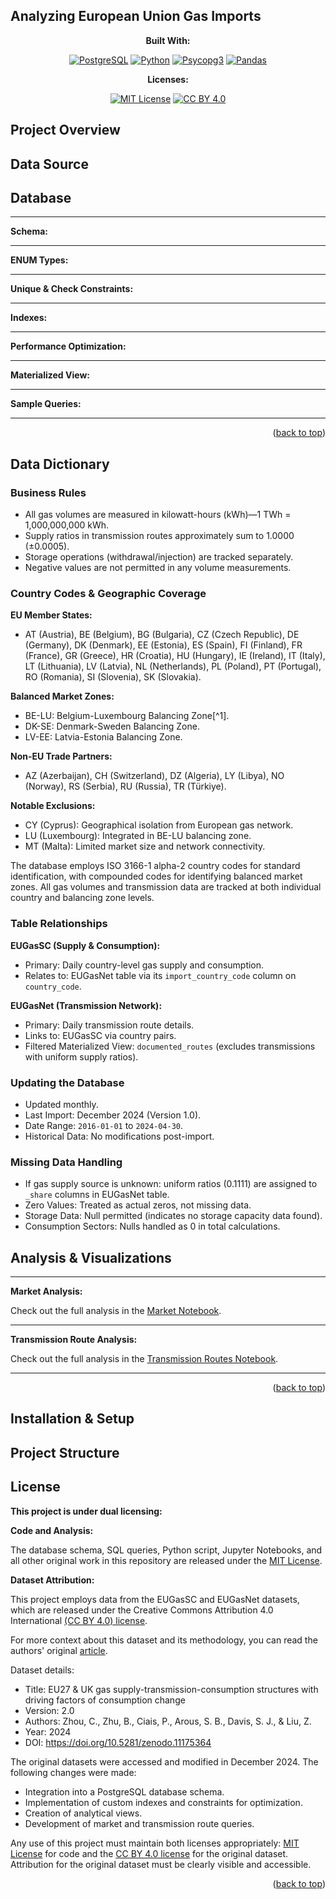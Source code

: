 <!-- markdownlint-disable first-line-h1 -->
<!-- markdownlint-disable html -->
<!-- markdownlint-disable no-duplicate-header -->

<a name="readme-top"></a>

## Analyzing European Union Gas Imports

<div align="center">

**Built With:**

[![PostgreSQL][PostgreSQL]][PostgreSQL_url]
[![Python][Python]][Python_url]
[![Psycopg3][Psycopg3]][Psycopg3_url]
[![Pandas][Pandas]][Pandas_url]

**Licenses:**

[![MIT License][MITLicense]][MITLicense_url]
[![CC BY 4.0][CCBY4.0License]][CCBY4.0License_url]

</div>

## Project Overview

## Data Source

## Database

---

**Schema:**

---

**ENUM Types:**

---

**Unique & Check Constraints:**

---

**Indexes:**

---

**Performance Optimization:**

---

**Materialized View:**

---

**Sample Queries:**

---

<p align="right">(<a href="#readme-top">back to top</a>)</p>

## Data Dictionary

### Business Rules

- All gas volumes are measured in kilowatt-hours (kWh)—1 TWh = 1,000,000,000 kWh.
- Supply ratios in transmission routes approximately sum to 1.0000 (±0.0005).
- Storage operations (withdrawal/injection) are tracked separately.
- Negative values are not permitted in any volume measurements.

### Country Codes & Geographic Coverage

**EU Member States:**
- AT (Austria), BE (Belgium), BG (Bulgaria), CZ (Czech Republic), DE (Germany), DK (Denmark), EE (Estonia), ES (Spain), FI (Finland), FR (France), GR (Greece), HR (Croatia), HU (Hungary), IE (Ireland), IT (Italy), LT (Lithuania), LV (Latvia), NL (Netherlands), PL (Poland), PT (Portugal), RO (Romania), SI (Slovenia), SK (Slovakia).

**Balanced Market Zones:**
- BE-LU: Belgium-Luxembourg Balancing Zone[^1].
- DK-SE: Denmark-Sweden Balancing Zone.
- LV-EE: Latvia-Estonia Balancing Zone.

**Non-EU Trade Partners:**
- AZ (Azerbaijan), CH (Switzerland), DZ (Algeria), LY (Libya), NO (Norway), RS (Serbia), RU (Russia), TR (Türkiye).

**Notable Exclusions:**
- CY (Cyprus): Geographical isolation from European gas network.
- LU (Luxembourg): Integrated in BE-LU balancing zone.
- MT (Malta): Limited market size and network connectivity.

The database employs ISO 3166-1 alpha-2 country codes for standard identification, with compounded codes for identifying balanced market zones. 
All gas volumes and transmission data are tracked at both individual country and balancing zone levels.

### Table Relationships

**EUGasSC (Supply & Consumption):**
- Primary: Daily country-level gas supply and consumption.
- Relates to: EUGasNet table via its `import_country_code` column on `country_code`.

**EUGasNet (Transmission Network):**
- Primary: Daily transmission route details.
- Links to: EUGasSC via country pairs.
- Filtered Materialized View: `documented_routes` (excludes transmissions with uniform supply ratios).

### Updating the Database

- Updated monthly.
- Last Import: December 2024 (Version 1.0).
- Date Range: `2016-01-01` to `2024-04-30`.
- Historical Data: No modifications post-import.

### Missing Data Handling
- If gas supply source is unknown: uniform ratios (0.1111) are assigned to `_share` columns in EUGasNet table.
- Zero Values: Treated as actual zeros, not missing data.
- Storage Data: Null permitted (indicates no storage capacity data found).
- Consumption Sectors: Nulls handled as 0 in total calculations.

## Analysis & Visualizations

---

**Market Analysis:**

Check out the full analysis in the [Market Notebook][Market_notebook].

---

**Transmission Route Analysis:**

Check out the full analysis in the [Transmission Routes Notebook][Routes_notebook].

---

<p align="right">(<a href="#readme-top">back to top</a>)</p>

## Installation & Setup

## Project Structure

## License

**This project is under dual licensing:**

**Code and Analysis:**

The database schema, SQL queries, Python script, Jupyter Notebooks, and all other original work in this repository are released under the [MIT License][MITLicense_url].

**Dataset Attribution:**

This project employs data from the EUGasSC and EUGasNet datasets, which are released under the Creative Commons Attribution 4.0 International [(CC BY 4.0) license][CCBY4.0License_url].

For more context about this dataset and its methodology, you can read the authors' original [article](https://essd.copernicus.org/articles/15/949/2023/essd-15-949-2023.html). 

Dataset details:

- Title: EU27 & UK gas supply-transmission-consumption structures with driving factors of consumption change
- Version: 2.0
- Authors: Zhou, C., Zhu, B., Ciais, P., Arous, S. B., Davis, S. J., & Liu, Z.
- Year: 2024
- DOI: https://doi.org/10.5281/zenodo.11175364

The original datasets were accessed and modified in December 2024. The following changes were made:

- Integration into a PostgreSQL database schema.
- Implementation of custom indexes and constraints for optimization.
- Creation of analytical views.
- Development of market and transmission route queries.

Any use of this project must maintain both licenses appropriately: [MIT License][MITLicense_url] for code and the [CC BY 4.0 license][CCBY4.0License_url] for the original dataset. Attribution for the original dataset must be clearly visible and accessible.

<p align="right">(<a href="#readme-top">back to top</a>)</p>

<!-- MARKDOWN LINKS & IMAGES -->

[PostgreSQL]: https://img.shields.io/badge/PostgreSQL-4169E1?logo=postgresql&logoColor=fff&style=flat
[PostgreSQL_url]: https://www.postgresql.org/
[Python]: https://img.shields.io/badge/Python-3776AB?logo=python&logoColor=fff&style=flat
[Python_url]: https://www.python.org/
[Psycopg3]: https://img.shields.io/badge/Psycopg_3-3.2.3-4169E1.svg
[Psycopg3_url]: https://www.psycopg.org/psycopg3/
[Pandas]: https://img.shields.io/badge/pandas-150458?logo=pandas&logoColor=fff&style=flat
[Pandas_url]: https://pandas.pydata.org/

[CCBY4.0License]: https://img.shields.io/badge/License-CC%20BY%204.0-yellow.svg
[CCBY4.0License_url]: https://creativecommons.org/licenses/by/4.0/
[MITLicense]: https://img.shields.io/badge/License-MIT-yellow.svg
[MITLicense_url]: https://github.com/thatsnotgood/Analyzing-EU-Gas-Imports/blob/master/LICENSE

[Market_notebook]: https://github.com/thatsnotgood/Analyzing-EU-Gas-Imports/blob/master/notebooks/market_analysis.ipynb
[Routes_notebook]: https://github.com/thatsnotgood/Analyzing-EU-Gas-Imports/blob/master/notebooks/transmission_route_analysis.ipynb